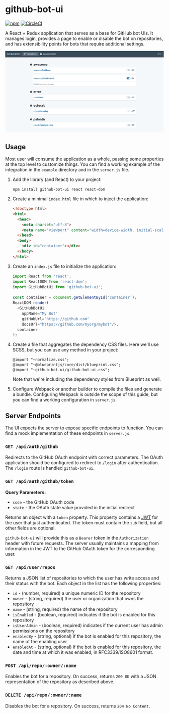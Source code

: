 # github-bot-ui

[![npm](https://img.shields.io/npm/v/github-bot-ui.svg?style=flat-square)](https://www.npmjs.com/package/github-bot-ui)
[![CircleCI](https://img.shields.io/circleci/project/github/palantir/github-bot-ui/master.svg?style=flat-square)](https://circleci.com/gh/palantir/github-bot-ui/tree/master)

A React + Redux application that serves as a base for GitHub bot UIs. It
manages login, provides a page to enable or disable the bot on repositories,
and has extensibility points for bots that require additional settings.

![Screenshot of GitHub Bot UI](/github-bot-ui.png)

## Usage

Most user will consume the application as a whole, passing some properties at
the top level to customize things. You can find a working example of the
integration in the `example` directory and in the `server.js` file.

1. Add the library (and React) to your project:


   ```
   npm install github-bot-ui react react-dom
   ```

2. Create a minimal `index.html` file in which to inject the application:


   ```html
   <!doctype html>
   <html>
     <head>
       <meta charset="utf-8">
       <meta name="viewport" content="width=device-width, initial-scale=1">
     </head>
     <body>
       <div id="container"></div>
     </body>
   </html>
   ```

3. Create an `index.js` file to initialize the application:


   ```js
   import React from 'react';
   import ReactDOM from 'react-dom';
   import GitHubBotUi from 'github-bot-ui';

   const container = document.getElementById('container');
   ReactDOM.render(
     <GitHubBotUi
       appName="My Bot"
       gitHubUrl="https://github.com"
       docsUrl="https://github.com/myorg/mybot"/>,
     container
   );
   ```

4. Create a file that aggregates the dependency CSS files. Here we'll use SCSS,
   but you can use any method in your project:


   ```
   @import "~normalize.css";
   @import "~@blueprintjs/core/dist/blueprint.css";
   @import "~github-bot-ui/github-bot-ui.css";
   ```

   Note that we're including the dependency styles from Blueprint as well.

5. Configure Webpack or another builder to compile the files and generate a
   bundle. Configuring Webpack is outside the scope of this guide, but you can
   find a working configuration in `server.js`.


## Server Endpoints

The UI expects the server to expose specific endpoints to function. You can
find a mock implementation of these endpoints in `server.js`.

### `GET /api/auth/github`

Redirects to the GitHub OAuth endpoint with correct parameters. The OAuth
application should be configured to redirect to `/login` after authentication.
The `/login` route is handled `github-bot-ui`.

### `GET /api/auth/github/token`

**Query Parameters:**

- `code` - the GitHub OAuth code
- `state` - the OAuth state value provided in the initial redirect

Returns an object with a `token` property. This property contains a 
[JWT](https://jwt.io/) for the user that just authenticated. The
token must contain the `sub` field, but all other fields are optional.

`github-bot-ui` will provide this as a `Bearer` token in the `Authorization`
header with future requests. The server usually maintains a mapping from
information in the JWT to the GitHub OAuth token for the corresponding user.

### `GET /api/user/repos`

Returns a JSON list of repositories to which the user has write access and
their status with the bot. Each object in the list has the following
properties:

- `id` - (number, required) a unique numeric ID for the repository
- `owner` - (string, required) the user or organization that owns the
  repository
- `name` - (string, required) the name of the repository
- `isEnabled` - (boolean, required) indicates if the bot is enabled for this
  repository
- `isUserAdmin` - (boolean, required) indicates if the current user has admin
  permissions on the repository
- `enabledBy` - (string, optional) if the bot is enabled for this repository,
  the name of the enabling user
- `enabledAt` - (string, optional) if the bot is enabled for this repository,
  the date and time at which it was enabled, in RFC3339/ISO8601 format.

### `POST /api/repo/:owner/:name`

Enables the bot for a repository. On success, returns `200 OK` with a JSON
representation of the repository as described above.

### `DELETE /api/repo/:owner/:name`

Disables the bot for a repository. On success, returns `204 No Content`.
